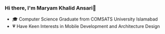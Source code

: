### Hi there, I'm Maryam Khalid Ansari👋

- 🎓 Computer Science Graduate from COMSATS University Islamabad
- 💗 Have Keen Interests in Mobile Development and Architecture Design
<!--
**mk-anxari13/mk-anxari13** is a ✨ _special_ ✨ repository because its `README.md` (this file) appears on your GitHub profile.

Here are some ideas to get you started:

- 🔭 I’m currently working on ...
- 🌱 I’m currently learning ...
- 👯 I’m looking to collaborate on ...
- 🤔 I’m looking for help with ...
- 💬 Ask me about ...
- 📫 How to reach me: ...
- 😄 Pronouns: ...
- ⚡ Fun fact: ...
-->
